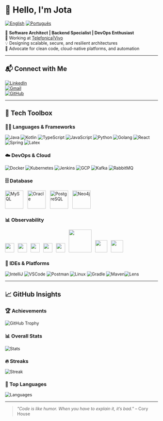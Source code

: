 # 👋 Hello, I'm Jota

[![English](https://img.shields.io/badge/lang-en-red.svg)](README.md)
[![Português](https://img.shields.io/badge/lang-pt--br-green.svg)](README.pt-br.md)

🎯 **Software Architect | Backend Specialist | DevOps Enthusiast**  
🏦 Working at [Telefonica|Vivo](https://www.vivo.com.br/)  
💡 Designing scalable, secure, and resilient architectures  
🚀 Advocate for clean code, cloud-native platforms, and automation

---

## 📬 Connect with Me

[![LinkedIn](https://img.shields.io/badge/LinkedIn-0A66C2.svg?style=for-the-badge&logo=linkedin&logoColor=white)](https://www.linkedin.com/in/jjjunior)  
[![Gmail](https://img.shields.io/badge/Gmail-EA4335.svg?style=for-the-badge&logo=gmail&logoColor=white)](mailto:jjjunior@gmail.com)  
[![GitHub](https://img.shields.io/badge/GitHub-181717.svg?style=for-the-badge&logo=github&logoColor=white)](https://github.com/jjjunior)

---

## 🧰 Tech Toolbox

### 👨‍💻 Languages & Frameworks
![Java](https://skillicons.dev/icons?i=java) ![Kotlin](https://skillicons.dev/icons?i=kotlin) ![TypeScript](https://skillicons.dev/icons?i=ts) ![JavaScript](https://skillicons.dev/icons?i=js) ![Python](https://skillicons.dev/icons?i=python) ![Golang](https://skillicons.dev/icons?i=golang) ![React](https://skillicons.dev/icons?i=react) ![Spring](https://skillicons.dev/icons?i=spring) ![Latex](https://skillicons.dev/icons?i=latex) 

### ☁️ DevOps & Cloud
![Docker](https://skillicons.dev/icons?i=docker) ![Kubernetes](https://skillicons.dev/icons?i=kubernetes) ![Jenkins](https://skillicons.dev/icons?i=jenkins) ![GCP](https://skillicons.dev/icons?i=gcp) ![Kafka](https://skillicons.dev/icons?i=kafka) ![RabbitMQ](https://skillicons.dev/icons?i=rabbitmq)

### 🗄️ Database
<p align="left">
  <img src="https://cdn.simpleicons.org/mysql/4479A1" alt="MySQL" width="60" height="60" style="margin-right:10px;" />
  <img src="https://cdn.simpleicons.org/oracle/F80000" alt="Oracle" width="60" height="60" style="margin-right:10px;" />
  <img src="https://cdn.simpleicons.org/postgresql/336791" alt="PostgreSQL" width="60" height="60" style="margin-right:10px;" />
  <img src="https://cdn.simpleicons.org/neo4j/008CC1" alt="Neo4j" width="60" height="60" style="margin-right:10px;" />
</p>

### 📊 Observability
<p align="left">
  <img src="https://skillicons.dev/icons?i=grafana" width="30" style="margin-right:8px;" />
  <img src="https://skillicons.dev/icons?i=datadog" width="30" style="margin-right:8px;" />
  <img src="https://skillicons.dev/icons?i=prometheus" width="30" style="margin-right:8px;" />
  <img src="https://skillicons.dev/icons?i=kibana" width="30" style="margin-right:8px;" />
  <img src="https://skillicons.dev/icons?i=elasticsearch" width="30" style="margin-right:8px;" />
  <img src="https://opentelemetry.io/img/logos/opentelemetry-horizontal-color.svg" width="75" style="margin-right:8px;" />
  <img src="https://www.jaegertracing.io/img/jaeger-icon-reverse-color.svg" width="40" style="margin-right:8px;" />
  <img src="https://zipkin.io/public/img/logo.svg" width="40" />
</p>

### 🧪 IDEs & Platforms
![IntelliJ](https://skillicons.dev/icons?i=idea) ![VSCode](https://skillicons.dev/icons?i=vscode) ![Postman](https://skillicons.dev/icons?i=postman) ![Linux](https://skillicons.dev/icons?i=linux) ![Gradle](https://skillicons.dev/icons?i=gradle) ![Maven](https://skillicons.dev/icons?i=maven)![Lens](https://skillicons.dev/icons?i=kubernetes)

---

## 📈 GitHub Insights

### 🏆 Achievements
![GitHub Trophy](https://github-profile-trophy.vercel.app/?username=jjjunior&show=reviews,discussions_started,discussions_answered,prs_merged,prs_merged_percentage&theme=darkhub&column=6&margin-w=10&margin-h=10)

### 📊 Overall Stats
![Stats](https://github-readme-stats.vercel.app/api?username=jjjunior&count_private=true&include_all_commits=true&show_icons=true&theme=darkhub)

### 🔥 Streaks
![Streak](https://streak-stats.demolab.com/?user=jjjunior&theme=darkhub)

### 💬 Top Languages
![Languages](https://github-readme-stats.vercel.app/api/top-langs/?username=jjjunior&layout=compact&langs_count=10&theme=darkhub)

---

> *"Code is like humor. When you have to explain it, it’s bad."* – Cory House
